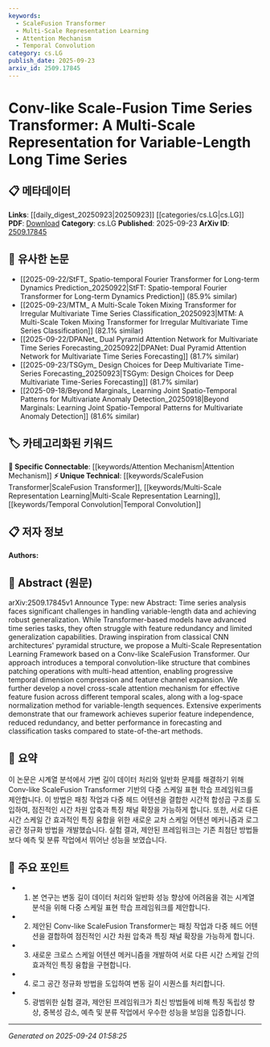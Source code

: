 ```yaml
---
keywords:
  - ScaleFusion Transformer
  - Multi-Scale Representation Learning
  - Attention Mechanism
  - Temporal Convolution
category: cs.LG
publish_date: 2025-09-23
arxiv_id: 2509.17845
---
```


<!-- KEYWORD_LINKING_METADATA:
{
  "processed_timestamp": "2025-09-24T01:58:25.034927",
  "vocabulary_version": "1.0",
  "selected_keywords": [
    "ScaleFusion Transformer",
    "Multi-Scale Representation Learning",
    "Attention Mechanism",
    "Temporal Convolution"
  ],
  "rejected_keywords": [],
  "similarity_scores": {
    "ScaleFusion Transformer": 0.78,
    "Multi-Scale Representation Learning": 0.74,
    "Attention Mechanism": 0.79,
    "Temporal Convolution": 0.75
  },
  "extraction_method": "AI_prompt_based",
  "budget_applied": true,
  "candidates_json": {
    "candidates": [
      {
        "surface": "Conv-like ScaleFusion Transformer",
        "canonical": "ScaleFusion Transformer",
        "aliases": [
          "Conv-like Transformer",
          "ScaleFusion"
        ],
        "category": "unique_technical",
        "rationale": "This represents a novel architecture combining convolutional and transformer elements, enhancing connectivity in time series analysis.",
        "novelty_score": 0.85,
        "connectivity_score": 0.72,
        "specificity_score": 0.88,
        "link_intent_score": 0.78
      },
      {
        "surface": "Multi-Scale Representation Learning",
        "canonical": "Multi-Scale Representation Learning",
        "aliases": [
          "Multi-Scale Learning"
        ],
        "category": "unique_technical",
        "rationale": "This concept is crucial for handling variable-length time series data, offering a unique approach to feature extraction.",
        "novelty_score": 0.78,
        "connectivity_score": 0.69,
        "specificity_score": 0.82,
        "link_intent_score": 0.74
      },
      {
        "surface": "Cross-Scale Attention Mechanism",
        "canonical": "Attention Mechanism",
        "aliases": [
          "Cross-Scale Attention"
        ],
        "category": "specific_connectable",
        "rationale": "This mechanism enhances feature fusion across scales, aligning with existing attention mechanism concepts.",
        "novelty_score": 0.65,
        "connectivity_score": 0.85,
        "specificity_score": 0.77,
        "link_intent_score": 0.79
      },
      {
        "surface": "Temporal Convolution-like Structure",
        "canonical": "Temporal Convolution",
        "aliases": [
          "Temporal Convolution Structure"
        ],
        "category": "unique_technical",
        "rationale": "This structure aids in temporal dimension compression, offering a unique approach to time series data processing.",
        "novelty_score": 0.72,
        "connectivity_score": 0.68,
        "specificity_score": 0.8,
        "link_intent_score": 0.75
      }
    ],
    "ban_list_suggestions": [
      "feature redundancy",
      "generalization capabilities"
    ]
  },
  "decisions": [
    {
      "candidate_surface": "Conv-like ScaleFusion Transformer",
      "resolved_canonical": "ScaleFusion Transformer",
      "decision": "linked",
      "scores": {
        "novelty": 0.85,
        "connectivity": 0.72,
        "specificity": 0.88,
        "link_intent": 0.78
      }
    },
    {
      "candidate_surface": "Multi-Scale Representation Learning",
      "resolved_canonical": "Multi-Scale Representation Learning",
      "decision": "linked",
      "scores": {
        "novelty": 0.78,
        "connectivity": 0.69,
        "specificity": 0.82,
        "link_intent": 0.74
      }
    },
    {
      "candidate_surface": "Cross-Scale Attention Mechanism",
      "resolved_canonical": "Attention Mechanism",
      "decision": "linked",
      "scores": {
        "novelty": 0.65,
        "connectivity": 0.85,
        "specificity": 0.77,
        "link_intent": 0.79
      }
    },
    {
      "candidate_surface": "Temporal Convolution-like Structure",
      "resolved_canonical": "Temporal Convolution",
      "decision": "linked",
      "scores": {
        "novelty": 0.72,
        "connectivity": 0.68,
        "specificity": 0.8,
        "link_intent": 0.75
      }
    }
  ]
}
-->

# Conv-like Scale-Fusion Time Series Transformer: A Multi-Scale Representation for Variable-Length Long Time Series

## 📋 메타데이터

**Links**: [[daily_digest_20250923|20250923]] [[categories/cs.LG|cs.LG]]
**PDF**: [Download](https://arxiv.org/pdf/2509.17845.pdf)
**Category**: cs.LG
**Published**: 2025-09-23
**ArXiv ID**: [2509.17845](https://arxiv.org/abs/2509.17845)

## 🔗 유사한 논문
- [[2025-09-22/StFT_ Spatio-temporal Fourier Transformer for Long-term Dynamics Prediction_20250922|StFT: Spatio-temporal Fourier Transformer for Long-term Dynamics Prediction]] (85.9% similar)
- [[2025-09-23/MTM_ A Multi-Scale Token Mixing Transformer for Irregular Multivariate Time Series Classification_20250923|MTM: A Multi-Scale Token Mixing Transformer for Irregular Multivariate Time Series Classification]] (82.1% similar)
- [[2025-09-22/DPANet_ Dual Pyramid Attention Network for Multivariate Time Series Forecasting_20250922|DPANet: Dual Pyramid Attention Network for Multivariate Time Series Forecasting]] (81.7% similar)
- [[2025-09-23/TSGym_ Design Choices for Deep Multivariate Time-Series Forecasting_20250923|TSGym: Design Choices for Deep Multivariate Time-Series Forecasting]] (81.7% similar)
- [[2025-09-18/Beyond Marginals_ Learning Joint Spatio-Temporal Patterns for Multivariate Anomaly Detection_20250918|Beyond Marginals: Learning Joint Spatio-Temporal Patterns for Multivariate Anomaly Detection]] (81.6% similar)

## 🏷️ 카테고리화된 키워드
**🔗 Specific Connectable**: [[keywords/Attention Mechanism|Attention Mechanism]]
**⚡ Unique Technical**: [[keywords/ScaleFusion Transformer|ScaleFusion Transformer]], [[keywords/Multi-Scale Representation Learning|Multi-Scale Representation Learning]], [[keywords/Temporal Convolution|Temporal Convolution]]

## 📋 저자 정보

**Authors:** 

## 📄 Abstract (원문)

arXiv:2509.17845v1 Announce Type: new 
Abstract: Time series analysis faces significant challenges in handling variable-length data and achieving robust generalization. While Transformer-based models have advanced time series tasks, they often struggle with feature redundancy and limited generalization capabilities. Drawing inspiration from classical CNN architectures' pyramidal structure, we propose a Multi-Scale Representation Learning Framework based on a Conv-like ScaleFusion Transformer. Our approach introduces a temporal convolution-like structure that combines patching operations with multi-head attention, enabling progressive temporal dimension compression and feature channel expansion. We further develop a novel cross-scale attention mechanism for effective feature fusion across different temporal scales, along with a log-space normalization method for variable-length sequences. Extensive experiments demonstrate that our framework achieves superior feature independence, reduced redundancy, and better performance in forecasting and classification tasks compared to state-of-the-art methods.

## 📝 요약

이 논문은 시계열 분석에서 가변 길이 데이터 처리와 일반화 문제를 해결하기 위해 Conv-like ScaleFusion Transformer 기반의 다중 스케일 표현 학습 프레임워크를 제안합니다. 이 방법은 패칭 작업과 다중 헤드 어텐션을 결합한 시간적 합성곱 구조를 도입하여, 점진적인 시간 차원 압축과 특징 채널 확장을 가능하게 합니다. 또한, 서로 다른 시간 스케일 간 효과적인 특징 융합을 위한 새로운 교차 스케일 어텐션 메커니즘과 로그 공간 정규화 방법을 개발했습니다. 실험 결과, 제안된 프레임워크는 기존 최첨단 방법들보다 예측 및 분류 작업에서 뛰어난 성능을 보였습니다.

## 🎯 주요 포인트

- 1. 본 연구는 변동 길이 데이터 처리와 일반화 성능 향상에 어려움을 겪는 시계열 분석을 위해 다중 스케일 표현 학습 프레임워크를 제안합니다.
- 2. 제안된 Conv-like ScaleFusion Transformer는 패칭 작업과 다중 헤드 어텐션을 결합하여 점진적인 시간 차원 압축과 특징 채널 확장을 가능하게 합니다.
- 3. 새로운 크로스 스케일 어텐션 메커니즘을 개발하여 서로 다른 시간 스케일 간의 효과적인 특징 융합을 구현합니다.
- 4. 로그 공간 정규화 방법을 도입하여 변동 길이 시퀀스를 처리합니다.
- 5. 광범위한 실험 결과, 제안된 프레임워크가 최신 방법들에 비해 특징 독립성 향상, 중복성 감소, 예측 및 분류 작업에서 우수한 성능을 보임을 입증합니다.


---

*Generated on 2025-09-24 01:58:25*